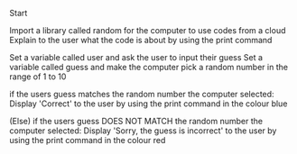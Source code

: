 Start

Import a library called random for the computer to use codes from a cloud
Explain to the user what the code is about by using the print command 

Set a variable called user and ask the user to input their guess
Set a variable called guess and make the computer pick a random number in the range of 1 to 10

if the users guess matches the random number the computer selected:
    Display 'Correct' to the user by using the print command in the colour blue 

(Else) if the users guess DOES NOT MATCH the random number the computer selected:
    Display 'Sorry, the guess is incorrect' to the user by using the print command in the colour red
